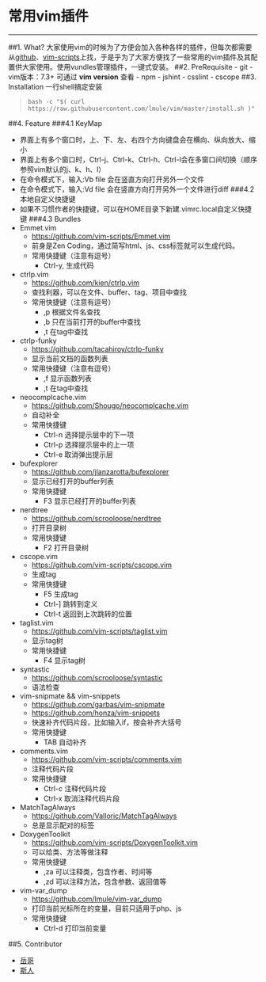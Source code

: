 # **常用vim插件**
---
##1. What?
大家使用vim的时候为了方便会加入各种各样的插件，但每次都需要从[github](https://github.com)、[vim-scripts](http://vim-scripts.org/vim/scripts.html)上找，于是乎为了大家方便找了一些常用的vim插件及其配置供大家使用。使用vundles管理插件，一键式安装。
##2. PreRequisite
    - git
    - vim版本：7.3+ 可通过 **vim version** 查看
    - npm
        - jshint
        - csslint
    - cscope
##3. Installation
    一行shell搞定安装
> `bash -c "$( curl https://raw.githubusercontent.com/lmule/vim/master/install.sh )"`

##4. Feature
###4.1 KeyMap
- 界面上有多个窗口时，上、下、左、右四个方向键盘会在横向、纵向放大、缩小
- 界面上有多个窗口时，Ctrl-j、Ctrl-k、Ctrl-h、Ctrl-l会在多窗口间切换（顺序参照vim默认的j、k、h、l）
- 在命令模式下，输入:Vb file 会在竖直方向打开另外一个文件
- 在命令模式下，输入:Vd file 会在竖直方向打开另外一个文件进行diff
###4.2 本地自定义快捷键
- 如果不习惯作者的快捷键，可以在HOME目录下新建.vimrc.local自定义快捷键
###4.3 Bundles
- Emmet.vim
    - https://github.com/vim-scripts/Emmet.vim
    - 前身是Zen Coding，通过简写html、js、css标签就可以生成代码。
    - 常用快捷键（注意有逗号）
        - Ctrl-y, 生成代码
- ctrlp.vim
    - https://github.com/kien/ctrlp.vim
    - 查找利器，可以在文件、buffer、tag、项目中查找
    - 常用快捷键（注意有逗号）
        - ,p 根据文件名查找 
        - ,b 只在当前打开的buffer中查找
        - ,t 在tag中查找
- ctrlp-funky
    - https://github.com/tacahiroy/ctrlp-funky
    - 显示当前文档的函数列表
    - 常用快捷键（注意有逗号）
        - ,f 显示函数列表
        - ,t 在tag中查找
- neocomplcache.vim
    - https://github.com/Shougo/neocomplcache.vim
    - 自动补全
    - 常用快捷键
        - Ctrl-n 选择提示层中的下一项
        - Ctrl-p 选择提示层中的上一项
        - Ctrl-e 取消弹出提示层
- bufexplorer 
    - https://github.com/jlanzarotta/bufexplorer
    - 显示已经打开的buffer列表
    - 常用快捷键
        - F3 显示已经打开的buffer列表
- nerdtree
    - https://github.com/scrooloose/nerdtree
    - 打开目录树
    - 常用快捷键
        - F2 打开目录树
- cscope.vim
    - https://github.com/vim-scripts/cscope.vim
    - 生成tag
    - 常用快捷键
        - F5 生成tag
        - Ctrl-] 跳转到定义
        - Ctrl-t 返回到上次跳转的位置
- taglist.vim
    - https://github.com/vim-scripts/taglist.vim
    - 显示tag树
    - 常用快捷键
        - F4 显示tag树
- syntastic
    - https://github.com/scrooloose/syntastic
    - 语法检查
-  vim-snipmate && vim-snippets
    - https://github.com/garbas/vim-snipmate
    - https://github.com/honza/vim-snippets
    - 快速补齐代码片段，比如输入if，按<TAB>会补齐大括号
    - 常用快捷键
        - TAB 自动补齐
-  comments.vim
    - https://github.com/vim-scripts/comments.vim
    - 注释代码片段
    - 常用快捷键
        - Ctrl-c 注释代码片段
        - Ctrl-x 取消注释代码片段
-  MatchTagAlways
    - https://github.com/Valloric/MatchTagAlways
    - 总是显示配对的标签
-  DoxygenToolkit
    - https://github.com/vim-scripts/DoxygenToolkit.vim
    - 可以给类、方法等做注释
    - 常用快捷键
        - ,za 可以注释类，包含作者、时间等
        - ,zd 可以注释方法，包含参数、返回值等
-  vim-var_dump
    - https://github.com/lmule/vim-var_dump
    - 打印当前光标所在的变量，目前只适用于php、js
    - 常用快捷键
        - Ctrl-d 打印当前变量

##5. Contributor
- [岳哥](https://github.com/muziqiushan/)
- [斯人](https://github.com/leecade/)

